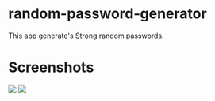 # random-password-generator
This app generate's Strong random passwords.

# Screenshots

<img src="https://raw.githubusercontent.com/devendrapoonia/random-password-generator/master/screenshots/screenshot1.PNG">

<img src="https://raw.githubusercontent.com/devendrapoonia/random-password-generator/master/screenshots/screenshot2.PNG">
